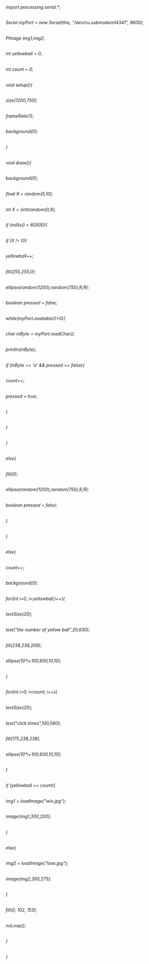 ###### import processing.serial.*;
###### Serial myPort = new Serial(this, "/dev/cu.usbmodem14341", 9600);
###### PImage img1,img2;

###### int yellowball = 0;
###### int count = 0;

###### void setup(){
######  size(1200,750);
######  frameRate(1);
######  background(0);
###### }

###### void draw(){
######   background(0);
######     float R = random(5,10);
######     int X = (int)random(0,9);
######     if (millis() < 60500){
######       if (X != 0){
######         yellowball++;
######         fill(255,255,0);
######         ellipse(random(1200),random(750),R,R);
######         boolean pressed = false;
######         while(myPort.available()>0){
######           char inByte = myPort.readChar();
######           println(inByte);
######          if (inByte == 'a' && pressed == false){
######             count++;
######             pressed = true;
######          }
######        }
######      }
######      else{
######        fill(0);
######        ellipse(random(1200),random(750),R,R);
######        boolean pressed = false;
######      }
######    }
######    else{
######      count++;
######      background(0); 
######      for(int i=0; i<yellowball;i++){
######        textSize(20);
######        text("the number of yellow ball",20,630);
######        fill(238,238,209);
######        ellipse(10*i+100,650,10,10);
######     }
######      for(int i=0; i<count; i++){
######        textSize(20);
######        text("click times",100,580);
######        fill(175,238,238);
######        ellipse(10*i+100,600,10,10);
######      }
######      if (yellowball == count){
######        img1 = loadImage("win.jpg");
######        image(img1,300,200);
######      }
######      else{
######        img2 = loadImage("lose.jpg");
######        image(img2,350,275);
######      }
######      fill(0, 102, 153);
######      noLoop();
######   }
  
###### }
